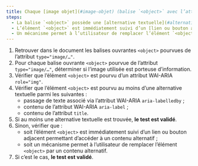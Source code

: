 ```yaml
---
title: Chaque [image objet](#image-objet) (balise `<object>` avec l’attribut `type="image/…"`) [porteuse d’information](#image-porteuse-d-information), vérifie-t-elle une de ces conditions ?
steps:
  - La balise `<object>` possède une [alternative textuelle](#alternative-textuelle-image) et un attribut `role="img"` ;
  - L’élément `<object>` est immédiatement suivi d’un [lien ou bouton adjacent](#lien-ou-bouton-adjacent) permettant d’accéder à un [contenu alternatif](#contenu-alternatif) ;
  - Un mécanisme permet à l’utilisateur de remplacer l’élément `<object>` par un [contenu alternatif](#contenu-alternatif).
---
```


1. Retrouver dans le document les balises ouvrantes `<object>` pourvues de l’attribut `type="image/…"`.
2. Pour chaque balise ouvrante `<object>` pourvue de l’attribut `type="image/…"`, déterminer si l’image utilisée est porteuse d’information.
3. Vérifier que l’élément `<object>` est pourvu d’un attribut WAI-ARIA `role="img"`.
4. Vérifier que l’élément `<object>` est pourvu au moins d’une alternative textuelle parmi les suivantes :
   - passage de texte associé via l’attribut WAI-ARIA `aria-labelledby` ;
   - contenu de l’attribut WAI-ARIA `aria-label` ;
   - contenu de l’attribut `title`.
5. Si au moins une alternative textuelle est trouvée, **le test est validé**.
6. Sinon, vérifier que :
   - soit l’élément `<object>` est immédiatement suivi d’un lien ou bouton adjacent permettant d’accéder à un contenu alternatif ;
   - soit un mécanisme permet à l’utilisateur de remplacer l’élément `<object>` par un contenu alternatif.
7. Si c’est le cas, **le test est validé**.
